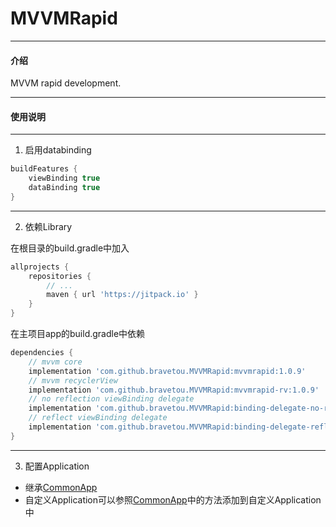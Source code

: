 # MVVMRapid

---
#### 介绍
MVVM rapid development.

---
#### 使用说明

---
1. 启用databinding
```groovy
buildFeatures {
    viewBinding true
    dataBinding true
}
```

---
2. 依赖Library

在根目录的build.gradle中加入
```groovy
allprojects {
    repositories {
        // ...
        maven { url 'https://jitpack.io' }
    }
}
```

在主项目app的build.gradle中依赖
```groovy
dependencies {
    // mvvm core
    implementation 'com.github.bravetou.MVVMRapid:mvvmrapid:1.0.9'
    // mvvm recyclerView
    implementation 'com.github.bravetou.MVVMRapid:mvvmrapid-rv:1.0.9'
    // no reflection viewBinding delegate
    implementation 'com.github.bravetou.MVVMRapid:binding-delegate-no-reflection:1.0.9'
    // reflect viewBinding delegate
    implementation 'com.github.bravetou.MVVMRapid:binding-delegate-reflect:1.0.9'
}
```

---
3. 配置Application 
- 继承[CommonApp](mvvmrapid/src/main/java/com/brave/mvvmrapid/core/CommonApp.kt)
- 自定义Application可以参照[CommonApp](mvvmrapid/src/main/java/com/brave/mvvmrapid/core/CommonApp.kt)中的方法添加到自定义Application中
